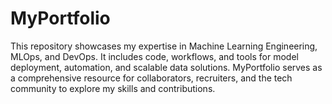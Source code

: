 # MyPortfolio
This repository showcases my expertise in Machine Learning Engineering, MLOps, and DevOps. It includes code, workflows, and tools for model deployment, automation, and scalable data solutions. MyPortfolio serves as a comprehensive resource for collaborators, recruiters, and the tech community to explore my skills and contributions.
